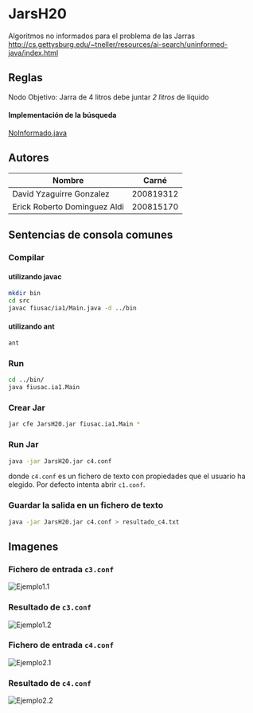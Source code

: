 JarsH20
=======

Algoritmos no informados para el problema de las Jarras
http://cs.gettysburg.edu/~tneller/resources/ai-search/uninformed-java/index.html
## Reglas
Nodo Objetivo: Jarra de 4 litros debe juntar *2 litros* de líquido
#### Implementación de la búsqueda
[NoInformado.java](https://github.com/dvdyzag/JarsH20/blob/master/src/fiusac/ia1/search/NoInformado.java)
## Autores
Nombre | Carné
------------- | -------------
David Yzaguirre Gonzalez  | 200819312
Erick Roberto Dominguez Aldi  | 200815170
## Sentencias de consola comunes
### Compilar
#### utilizando javac
```bash
mkdir bin
cd src
javac fiusac/ia1/Main.java -d ../bin
```
#### utilizando ant
```bash
ant
```
### Run
```bash
cd ../bin/
java fiusac.ia1.Main
```
### Crear Jar
```bash
jar cfe JarsH20.jar fiusac.ia1.Main *
```
### Run Jar
```bash
java -jar JarsH20.jar c4.conf
```
donde `c4.conf` es un fichero de texto con propiedades que el usuario ha elegido. Por defecto intenta abrir `c1.conf`.
### Guardar la salida en un fichero de texto
```bash
java -jar JarsH20.jar c4.conf > resultado_c4.txt
```
## Imagenes
### Fichero de entrada `c3.conf`
![Ejemplo1.1](https://raw.github.com/dvdyzag/JarsH20/master/imagenes/Ejemplo1.1.png "Ejemplo1.1")
### Resultado de `c3.conf`
![Ejemplo1.2](https://raw.github.com/dvdyzag/JarsH20/master/imagenes/Ejemplo1.2.png "Ejemplo1.2")
### Fichero de entrada `c4.conf`
![Ejemplo2.1](https://raw.github.com/dvdyzag/JarsH20/master/imagenes/Ejemplo2.1.png "Ejemplo2.1")
### Resultado de `c4.conf`
![Ejemplo2.2](https://raw.github.com/dvdyzag/JarsH20/master/imagenes/Ejemplo2.2.png "Ejemplo2.2")